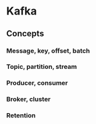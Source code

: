 # Kafka

## Concepts
### Message, key, offset, batch
### Topic, partition, stream
### Producer, consumer
### Broker, cluster
### Retention
